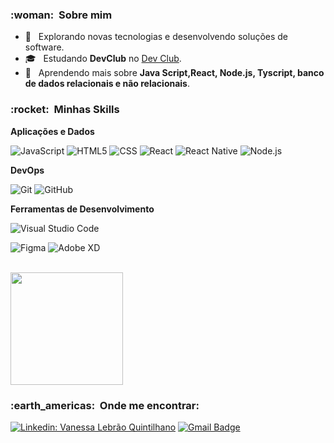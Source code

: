 <h3> :woman: &nbsp;Sobre mim </h3>

- 🤔 &nbsp; Explorando novas tecnologias e desenvolvendo soluções de software.
- 🎓 &nbsp; Estudando **DevClub** no <a href="https://rodolfomori.com.br/">Dev Club</a>.
- 🌱 &nbsp; Aprendendo mais sobre **Java Script,React, Node.js, Tyscript, banco de dados relacionais e não relacionais**.

<h3> :rocket: &nbsp;Minhas Skills </h3>

**Aplicações e Dados**

![JavaScript](https://img.shields.io/badge/-JavaScript-333333?style=flat&logo=javascript)
![HTML5](https://img.shields.io/badge/-HTML5-333333?style=flat&logo=HTML5)
![CSS](https://img.shields.io/badge/-CSS-333333?style=flat&logo=CSS3&logoColor=1572B6)
![React](https://img.shields.io/badge/-React-333333?style=flat&logo=react)
![React Native](https://img.shields.io/badge/-React%20Native-333333?style=flat&logo=react)
![Node.js]([https://img.shields.io/badge/-React%20Native-333333?style=flat&logo=react](https://img.shields.io/badge/Node.js-43853D?style=for-the-badge&logo=node.js&logoColor=white))

**DevOps**

![Git](https://img.shields.io/badge/-Git-333333?style=flat&logo=git)
![GitHub](https://img.shields.io/badge/-GitHub-333333?style=flat&logo=github)

**Ferramentas de Desenvolvimento**

![Visual Studio Code](https://img.shields.io/badge/-Visual%20Studio%20Code-333333?style=flat&logo=visual-studio-code&logoColor=007ACC)

![Figma](https://img.shields.io/badge/-Figma-333333?style=flat&logo=figma&logoColor=007ACC)
![Adobe XD](https://img.shields.io/badge/-Adobe%20XD-333333?style=flat&logo=adobe-xd&logoColor=007ACC)

<br/>

<a href="https://github.com/Vanlebrao">
  <img height="180em" src="https://github-readme-stats.vercel.app/api?username=Vanlebrao&theme=dracula&show_icons=true" />
</a>

<br/>

<h3> :earth_americas: &nbsp;Onde me encontrar: </h3>

[![Linkedin: Vanessa Lebrão Quintilhano](https://img.shields.io/badge/-Vanessa-blue?style=flat-square&logo=Linkedin&logoColor=white&link=LINK-DO-SEU-LINKEDIN)](https://www.linkedin.com/in/vanessa-lebr%C3%A3o-quintilhano-aa0a4638/)
[![Gmail Badge](https://img.shields.io/badge/-vanlebrao@gmail.com-006bed?style=flat-square&logo=Gmail&logoColor=white&link=mailto:SEU-EMAIL)](mailto:vanlebrao)

